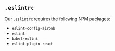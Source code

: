 ## `.eslintrc`

Our `.eslintrc` requires the following NPM packages:

- `eslint-config-airbnb`
- `eslint`
- `babel-eslint`
- `eslint-plugin-react`
